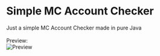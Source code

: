 # Simple MC Account Checker
 Just a simple MC Account Checker made in pure Java
<br><br>
Preview:
<br>
![Preview](https://i.imgur.com/EOSu8BI.png)
